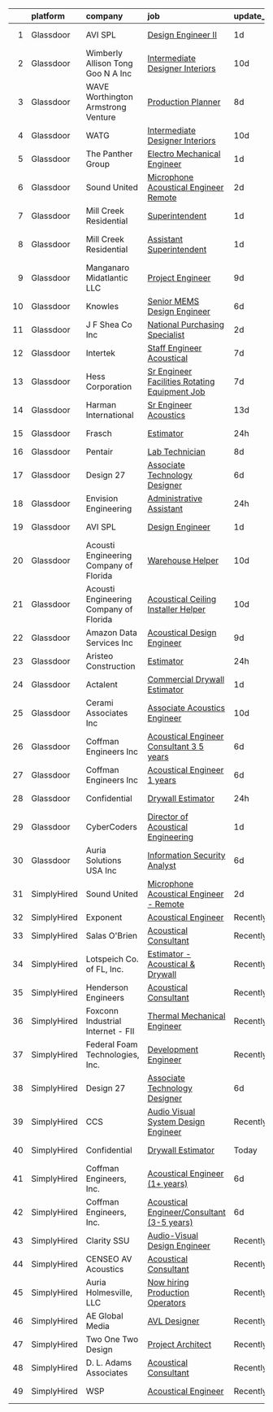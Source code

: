 

|    | platform    | company                                | job                                                                                                                                                                                                                                                                                                                                                                                                                                                                                                                                                                                                                                                                                                                                                                                                                                                                                                                                                                                                                                                                                                                                                                                                                                                                                                                                                                                                                       | update_time   | location                |
|---:|:------------|:---------------------------------------|:--------------------------------------------------------------------------------------------------------------------------------------------------------------------------------------------------------------------------------------------------------------------------------------------------------------------------------------------------------------------------------------------------------------------------------------------------------------------------------------------------------------------------------------------------------------------------------------------------------------------------------------------------------------------------------------------------------------------------------------------------------------------------------------------------------------------------------------------------------------------------------------------------------------------------------------------------------------------------------------------------------------------------------------------------------------------------------------------------------------------------------------------------------------------------------------------------------------------------------------------------------------------------------------------------------------------------------------------------------------------------------------------------------------------------|:--------------|:------------------------|
|  1 | Glassdoor   | AVI SPL                                | [Design Engineer II](https://www.glassdoor.com/partner/jobListing.htm?pos=123&ao=1136043&s=58&guid=000001826cce2f46b58d3d1618a88b78&src=GD_JOB_AD&t=SR&vt=w&cs=1_7b0c761e&cb=1659682828418&jobListingId=1008051315787&jrtk=3-0-1g9mcsbrgg2dq801-1g9mcsbs7ih6j800-3f5e5c99a76e990e-)                                                                                                                                                                                                                                                                                                                                                                                                                                                                                                                                                                                                                                                                                                                                                                                                                                                                                                                                                                                                                                                                                                                                       | 1d            | Shawnee, KS             |
|  2 | Glassdoor   | Wimberly Allison Tong   Goo N A   Inc  | [Intermediate Designer   Interiors](https://www.glassdoor.com/partner/jobListing.htm?pos=126&ao=1136043&s=58&guid=000001826cce2f46b58d3d1618a88b78&src=GD_JOB_AD&t=SR&vt=w&cs=1_8d88c8aa&cb=1659682828418&jobListingId=1008029035298&jrtk=3-0-1g9mcsbrgg2dq801-1g9mcsbs7ih6j800-62451e809ad1029f-)                                                                                                                                                                                                                                                                                                                                                                                                                                                                                                                                                                                                                                                                                                                                                                                                                                                                                                                                                                                                                                                                                                                        | 10d           | New York, NY            |
|  3 | Glassdoor   | WAVE   Worthington Armstrong Venture   | [Production Planner](https://www.glassdoor.com/partner/jobListing.htm?pos=106&ao=1110586&s=58&guid=000001826cce2f46b58d3d1618a88b78&src=GD_JOB_AD&t=SR&vt=w&ea=1&cs=1_abb04670&cb=1659682828416&jobListingId=1008033329938&cpc=0C139D4CAD5A6DB2&jrtk=3-0-1g9mcsbrgg2dq801-1g9mcsbs7ih6j800-c999e79d688c95d6--6NYlbfkN0BTulKQ62FfEOJT-xD4mupRMsoKNTN8aR1sqftDsJ-ZPg-SAU92t4fAAevrrRtJXFKJIYVnWSeVWf_REL2gftOtljyihgygqbsTDjreu_XwtAGoxz5zLgbkqOR6_3RQwv-hh33dHxqxwZpGo29tOGzKMn2nfySPLOBHWVADz5K4mDHSCILHP9KJfSHKZvZb3YrR6xa-zqosCATlqWHBP8KAxHu42y5TUdOLCpGtyR2IACJdbsN0jNPJ4LjrQGkGfsgjqp0pj5enTuprJaoQCL3MFKUfiuKWPzUcKhfsaT0IbAy4EogzyU6oHPXZq5tanEr1fQgImZxTLMHX4fcQPs_oCHicTLn20w447-lvoLVqOeXBD7tnNnE5VA5whbgeDCe4iyAJ3i8nvK38KiVdLEgjFRzudWI6f0SroetVyRK8OZo-idqAaV3ljlIlKw7hVwBe1k7cJfLYnzuJqFesxE-mK8ZkV5f_mrM66Xv9ZUlMQKnK_FwzZwPm46DfK9bDB_s%3D)                                                                                                                                                                                                                                                                                                                                                                                                                                                                                                                                                               | 8d            | Alpharetta, GA          |
|  4 | Glassdoor   | WATG                                   | [Intermediate Designer   Interiors](https://www.glassdoor.com/partner/jobListing.htm?pos=127&ao=1136043&s=58&guid=000001826cce2f46b58d3d1618a88b78&src=GD_JOB_AD&t=SR&vt=w&cs=1_7d39ed74&cb=1659682828418&jobListingId=1008028826848&jrtk=3-0-1g9mcsbrgg2dq801-1g9mcsbs7ih6j800-6887313714d9a32e-)                                                                                                                                                                                                                                                                                                                                                                                                                                                                                                                                                                                                                                                                                                                                                                                                                                                                                                                                                                                                                                                                                                                        | 10d           | New York, NY            |
|  5 | Glassdoor   | The Panther Group                      | [Electro Mechanical Engineer](https://www.glassdoor.com/partner/jobListing.htm?pos=107&ao=1110586&s=58&guid=000001826cce2f46b58d3d1618a88b78&src=GD_JOB_AD&t=SR&vt=w&ea=1&cs=1_37c23aa8&cb=1659682828416&jobListingId=1008050059048&cpc=3DB599BF2F4828F0&jrtk=3-0-1g9mcsbrgg2dq801-1g9mcsbs7ih6j800-9bce4c443ee2930e--6NYlbfkN0CNPMheye81CzYnvunZY7yovNfSZKsgaMjzK-BTgXufI2fDZqb14OtID8EITmQy8dP78hRLJsh6iTajQqbvgwvBxltJ_9vqBoxt12fV9NNkJJ5TTAZhNVf6N1ZjLvXmUm0ZpLI7GSPFe2upSBoDuOcAykBCwlsAOt8C4PLhmJCcx70hWAcwIc5Ouq7mk0X4SUWP5ZKvOSzUY_PFWtOCEelOGKw0utpEVCiM4qi1XDW4mN0x-8atwe_SFooykg0ksyILk4_aVO-Z5jyOAO0TBC668ZmAAYVMDzCmGtnEreFFZ3oDrcw2ow6gsYbc5fPQlwUl9qRBorsC2T8nD1R0JphDHggM6P91uW9rU5Dgr9I-bbUfiBOi_Z1t8B459Rq9wbDBppsP35M_mm-VD7Z1rHCPoavQnfCYlCjCzLRv7d5xEITtF0GEWi0Nc1hjFE85-Iljdp_EAsDBTbVFNTIdJEnU0KNiqpFL4Y0QEvShPST3m708xevfa2nueaCRyqjIcTahQ8bwRDCfmsOjJTMYmS0A)                                                                                                                                                                                                                                                                                                                                                                                                                                                                                                                                    | 1d            | Westford, MA            |
|  6 | Glassdoor   | Sound United                           | [Microphone Acoustical Engineer   Remote](https://www.glassdoor.com/partner/jobListing.htm?pos=116&ao=1136043&s=58&guid=000001826cce2f46b58d3d1618a88b78&src=GD_JOB_AD&t=SR&vt=w&ea=1&cs=1_35d35311&cb=1659682828418&jobListingId=1008047760769&jrtk=3-0-1g9mcsbrgg2dq801-1g9mcsbs7ih6j800-eedfae7f422cd786-)                                                                                                                                                                                                                                                                                                                                                                                                                                                                                                                                                                                                                                                                                                                                                                                                                                                                                                                                                                                                                                                                                                             | 2d            | Carlsbad, CA            |
|  7 | Glassdoor   | Mill Creek Residential                 | [Superintendent](https://www.glassdoor.com/partner/jobListing.htm?pos=124&ao=1136043&s=58&guid=000001826cce2f46b58d3d1618a88b78&src=GD_JOB_AD&t=SR&vt=w&cs=1_93f98571&cb=1659682828418&jobListingId=1008050399918&jrtk=3-0-1g9mcsbrgg2dq801-1g9mcsbs7ih6j800-48f4c794efb083dc-)                                                                                                                                                                                                                                                                                                                                                                                                                                                                                                                                                                                                                                                                                                                                                                                                                                                                                                                                                                                                                                                                                                                                           | 1d            | Tampa, FL               |
|  8 | Glassdoor   | Mill Creek Residential                 | [Assistant Superintendent](https://www.glassdoor.com/partner/jobListing.htm?pos=129&ao=1136043&s=58&guid=000001826cce2f46b58d3d1618a88b78&src=GD_JOB_AD&t=SR&vt=w&cs=1_2f675ab0&cb=1659682828419&jobListingId=1008050400046&jrtk=3-0-1g9mcsbrgg2dq801-1g9mcsbs7ih6j800-c3db194cd1720982-)                                                                                                                                                                                                                                                                                                                                                                                                                                                                                                                                                                                                                                                                                                                                                                                                                                                                                                                                                                                                                                                                                                                                 | 1d            | Saint Petersburg, FL    |
|  9 | Glassdoor   | Manganaro Midatlantic  LLC             | [Project Engineer](https://www.glassdoor.com/partner/jobListing.htm?pos=102&ao=1110586&s=58&guid=000001826cce2f46b58d3d1618a88b78&src=GD_JOB_AD&t=SR&vt=w&ea=1&cs=1_1887a49b&cb=1659682828415&jobListingId=1008030418645&cpc=9BE7264F9E667C9B&jrtk=3-0-1g9mcsbrgg2dq801-1g9mcsbs7ih6j800-500d17dba1d2b815--6NYlbfkN0CSBNOnuxzeKKpLLk6KnyES8NvdEH3lV6drVITrW4BR0tkduY4ry7gXWYSV_NtLeQ6fnjefROLSIJK3K7xizUFdG5FwaBRhgSgEMIqAQRM8tr2TVHEjtTzJzL55KcObj9IlcqoZf8g6KhJDKsl9C_qM2DGn8LRDu6s22hmGJ00M2DfCZhFA8O8ine_TKD3R4iTxVd86x-W-uDjoqcPCSv-a-H_YOF7a6iypk-5x27sms8HeVSOSGqhcvZvUDXm_r1o2inp6jOVYBYXOb7-BvPQbTpVjg2fk8uT55iTH6GVs7dMlJ8h97-4SgydlAZCNNixdT6mY5inYOnlL4dJfdvxMzkDkh9W_Rf05ib9V-3HqslVMyp-sd8SC_0Vdk9yTXgtBpvqb4TRmhyU8AkSz2wDVyiXGlT1IcO_ZbgpPlXxjmReRUvMIRZx6sm5fTLxNkCNfTNx6KV932t21t9w7KfX0D6d6bKs_GQlfIcqqkKjbkcoIxw_AhK0KZC-wFTjLEw0%3D)                                                                                                                                                                                                                                                                                                                                                                                                                                                                                                                                                                 | 9d            | Nashville, TN           |
| 10 | Glassdoor   | Knowles                                | [Senior MEMS Design Engineer](https://www.glassdoor.com/partner/jobListing.htm?pos=128&ao=1136043&s=58&guid=000001826cce2f46b58d3d1618a88b78&src=GD_JOB_AD&t=SR&vt=w&ea=1&cs=1_d87086fd&cb=1659682828418&jobListingId=1008038196462&jrtk=3-0-1g9mcsbrgg2dq801-1g9mcsbs7ih6j800-f13c29056be612c2-)                                                                                                                                                                                                                                                                                                                                                                                                                                                                                                                                                                                                                                                                                                                                                                                                                                                                                                                                                                                                                                                                                                                         | 6d            | Itasca, IL              |
| 11 | Glassdoor   | J F Shea Co   Inc                      | [National Purchasing Specialist](https://www.glassdoor.com/partner/jobListing.htm?pos=130&ao=1136043&s=58&guid=000001826cce2f46b58d3d1618a88b78&src=GD_JOB_AD&t=SR&vt=w&cs=1_408ea843&cb=1659682828419&jobListingId=1008048875233&jrtk=3-0-1g9mcsbrgg2dq801-1g9mcsbs7ih6j800-6fa5de9904be82ab-)                                                                                                                                                                                                                                                                                                                                                                                                                                                                                                                                                                                                                                                                                                                                                                                                                                                                                                                                                                                                                                                                                                                           | 2d            | Houston, TX             |
| 12 | Glassdoor   | Intertek                               | [Staff Engineer   Acoustical](https://www.glassdoor.com/partner/jobListing.htm?pos=113&ao=1136043&s=58&guid=000001826cce2f46b58d3d1618a88b78&src=GD_JOB_AD&t=SR&vt=w&cs=1_08f12a12&cb=1659682828417&jobListingId=1008035773253&jrtk=3-0-1g9mcsbrgg2dq801-1g9mcsbs7ih6j800-f7e00582da3f092d-)                                                                                                                                                                                                                                                                                                                                                                                                                                                                                                                                                                                                                                                                                                                                                                                                                                                                                                                                                                                                                                                                                                                              | 7d            | Cortland, NY            |
| 13 | Glassdoor   | Hess Corporation                       | [Sr Engineer Facilities   Rotating Equipment Job](https://www.glassdoor.com/partner/jobListing.htm?pos=122&ao=1136043&s=58&guid=000001826cce2f46b58d3d1618a88b78&src=GD_JOB_AD&t=SR&vt=w&cs=1_1e399c96&cb=1659682828418&jobListingId=1008036317859&jrtk=3-0-1g9mcsbrgg2dq801-1g9mcsbs7ih6j800-765441f182e499fb-)                                                                                                                                                                                                                                                                                                                                                                                                                                                                                                                                                                                                                                                                                                                                                                                                                                                                                                                                                                                                                                                                                                          | 7d            | Minot, ND               |
| 14 | Glassdoor   | Harman International                   | [Sr  Engineer  Acoustics](https://www.glassdoor.com/partner/jobListing.htm?pos=118&ao=1136043&s=58&guid=000001826cce2f46b58d3d1618a88b78&src=GD_JOB_AD&t=SR&vt=w&cs=1_aab9b54a&cb=1659682828418&jobListingId=1008023517540&jrtk=3-0-1g9mcsbrgg2dq801-1g9mcsbs7ih6j800-8b2ea931e0165b62-)                                                                                                                                                                                                                                                                                                                                                                                                                                                                                                                                                                                                                                                                                                                                                                                                                                                                                                                                                                                                                                                                                                                                  | 13d           | Novi, MI                |
| 15 | Glassdoor   | Frasch                                 | [Estimator](https://www.glassdoor.com/partner/jobListing.htm?pos=120&ao=1136043&s=58&guid=000001826cce2f46b58d3d1618a88b78&src=GD_JOB_AD&t=SR&vt=w&ea=1&cs=1_9e0f72aa&cb=1659682828418&jobListingId=1008054092587&jrtk=3-0-1g9mcsbrgg2dq801-1g9mcsbs7ih6j800-a970ec22b96b6b36-)                                                                                                                                                                                                                                                                                                                                                                                                                                                                                                                                                                                                                                                                                                                                                                                                                                                                                                                                                                                                                                                                                                                                           | 24h           | Arlington, TX           |
| 16 | Glassdoor   | Pentair                                | [Lab Technician](https://www.glassdoor.com/partner/jobListing.htm?pos=103&ao=1110586&s=58&guid=000001826cce2f46b58d3d1618a88b78&src=GD_JOB_AD&t=SR&vt=w&ea=1&cs=1_a7cc6bfe&cb=1659682828416&jobListingId=1008033061600&cpc=25F7D4ABB6558D0F&jrtk=3-0-1g9mcsbrgg2dq801-1g9mcsbs7ih6j800-d847532aa3814301--6NYlbfkN0ArCD_RdrKpwdIL6cUcEsoiLNKhbTi0V3G9FrUpA1yUqRVbaITwEMEOPdXrJSDk3lQyKLLrCIQqVwDu0ake6JCZpfokyusxSLuS7D9rryeol33tBpumF6UBqLqqS-tU1tQxAVkdMD2tNC1kwhs04S_CLxdi0GmEWd7bJ_YBnPAmXuPmVcTtE88-y7p0LtpNAcBaon5PsjNxi4hZWZJVC1yIUAjLV2mn7IlBEFLCm0uzpTzL1zlMMihA2bgFaqQEnLTNRZI5m3QAhkFirlq8MvmcHVtWUbzFJvLQOd_RLqxTiDbMNcYeTJqQgjEF8G10jeeBw5JhpfyS9Uu8WVAKfTaQELXMSSwRaYJq65aG0DJKUcxdGoFUCzxFs7YvGjYLFgM2xLQHby0YT7pmEoIa_hz78ANKIfWof3p1FNNv8JIPk9XoZRnDWAQSiIscc-2BCeqUcYHYzdrTujQzVX3YcHp0HIOTbclXrbFqOm4zLOYGVG9YNiNnxxnLcSHqvT_wlyjXXuJFurAXpg%3D%3D)                                                                                                                                                                                                                                                                                                                                                                                                                                                                                                                                                     | 8d            | Delavan, WI             |
| 17 | Glassdoor   | Design 27                              | [Associate Technology Designer](https://www.glassdoor.com/partner/jobListing.htm?pos=101&ao=1110586&s=58&guid=000001826cce2f46b58d3d1618a88b78&src=GD_JOB_AD&t=SR&vt=w&ea=1&cs=1_35e144e2&cb=1659682828415&jobListingId=1008038352497&cpc=23F784D2830B726F&jrtk=3-0-1g9mcsbrgg2dq801-1g9mcsbs7ih6j800-73294a78ebfdd63b--6NYlbfkN0AZdIuP4NPWig_aPKyAkjMTZqaOmelRvYdJiZXCUPZp4xYVVxxVVKO9OsnmzKXZkXty8jQnqItF-2w7S3agRcuQwTz3jAawJm3KJAwXR9Sfo7t7bPVfi154e4hByh0L9ThSAIpPHvyjbBuf02Fd78aZwpWsb4FaZqppnsDMEK15BY9AvkLtiU3YRuCfVM-ss6WJqTSqD2A-9qc_F6EfPB2H5XpQiGHMo8g715NMr0Yhl_jlu4kCYRU7x1nFuYbAX3mP2tknBZK7-kbnJjjWy7_PRnfmB8WHG41OJ56AmHf2ucvgXwVUMrVwDeS-mAuEizfn7Z4RrZLkjJdNw8iP6j--6okTKYUXzc0zFEC_Z6gwPd_HuGq8V5eQA1fSA0v_KLdLMgH6dCesoloO5Z4rO3UNUjMhYcm6Upz-8Cxh7p6JIaIquVaytph8afHZyILk1PONzJHingACnmje1BzMqzaNzvA9KMZhRHqqvbe2mKvFTLx06hLR0d6T3UnX6qVSmxUvixIrOmgP5ZAqxW53hDKt)                                                                                                                                                                                                                                                                                                                                                                                                                                                                                                                                  | 6d            | Indianapolis, IN        |
| 18 | Glassdoor   | Envision Engineering                   | [Administrative Assistant](https://www.glassdoor.com/partner/jobListing.htm?pos=104&ao=1110586&s=58&guid=000001826cce2f46b58d3d1618a88b78&src=GD_JOB_AD&t=SR&vt=w&ea=1&cs=1_00eac570&cb=1659682828416&jobListingId=1008053780346&cpc=56C4EA4A1A191A49&jrtk=3-0-1g9mcsbrgg2dq801-1g9mcsbs7ih6j800-ae28897ee1f6a97d--6NYlbfkN0CdcVd3SDA1nO7RkKTAACmPV4xEt72Vls8LI2dqcgyOeJypdWoMdaFfBIkIJc9G-IC1QkWd1TMkeuMoWQ6MmGRWM2miKDWmOy705L2fRJHh3oUPq3YrEZ7RU9LbWOpPsdffa23PPw92ETuR4-VJRHNdsI46z98mYRaw-egAJJgukFPFaRO9D51IKrdY2hrhrWSmogXpwU9qCEElmFEbsB3ZiBqv5EpLbYdXHkhM3Qdv-RMamQ7n9PLDfj1hX-uVQLAiJdAuLRZ8xeoaRXZuRAR75ncbIi4aaLZLQLkWYz6FbfKDVM4n27Okft3spbtyF8ksOvzGzOJfIDQrlA6LGbUwWqsfntqvJVsw0iKPeF4whqMKseH6t4pPNd92hBr4zBZnsDa0afmpwdfh3aUT66Yt_NXVxYW7qTIu0ZNHDWAUnUsZlIt9BaenHeHKnoT7FXvk11qrNZzO4XPz6DL-K0jCZy2L7UBkBI_QR0aRzEZuQJV01dbEo0dD4PQl8ON-Mzg%3D)                                                                                                                                                                                                                                                                                                                                                                                                                                                                                                                                                         | 24h           | Salt Lake City, UT      |
| 19 | Glassdoor   | AVI SPL                                | [Design Engineer](https://www.glassdoor.com/partner/jobListing.htm?pos=112&ao=1136043&s=58&guid=000001826cce2f46b58d3d1618a88b78&src=GD_JOB_AD&t=SR&vt=w&cs=1_12626153&cb=1659682828417&jobListingId=1008051315791&jrtk=3-0-1g9mcsbrgg2dq801-1g9mcsbs7ih6j800-877ef05bb01c829a-)                                                                                                                                                                                                                                                                                                                                                                                                                                                                                                                                                                                                                                                                                                                                                                                                                                                                                                                                                                                                                                                                                                                                          | 1d            | Saint Paul, MN          |
| 20 | Glassdoor   | Acousti Engineering Company of Florida | [Warehouse Helper](https://www.glassdoor.com/partner/jobListing.htm?pos=111&ao=1136043&s=58&guid=000001826cce2f46b58d3d1618a88b78&src=GD_JOB_AD&t=SR&vt=w&ea=1&cs=1_aa34d6aa&cb=1659682828417&jobListingId=1008028539574&jrtk=3-0-1g9mcsbrgg2dq801-1g9mcsbs7ih6j800-3f5c535f4aa1c78d-)                                                                                                                                                                                                                                                                                                                                                                                                                                                                                                                                                                                                                                                                                                                                                                                                                                                                                                                                                                                                                                                                                                                                    | 10d           | Tallahassee, FL         |
| 21 | Glassdoor   | Acousti Engineering Company of Florida | [Acoustical Ceiling Installer Helper](https://www.glassdoor.com/partner/jobListing.htm?pos=114&ao=1136043&s=58&guid=000001826cce2f46b58d3d1618a88b78&src=GD_JOB_AD&t=SR&vt=w&ea=1&cs=1_1a174b4f&cb=1659682828418&jobListingId=1008028539575&jrtk=3-0-1g9mcsbrgg2dq801-1g9mcsbs7ih6j800-76f073ef742d5a2c-)                                                                                                                                                                                                                                                                                                                                                                                                                                                                                                                                                                                                                                                                                                                                                                                                                                                                                                                                                                                                                                                                                                                 | 10d           | Tallahassee, FL         |
| 22 | Glassdoor   | Amazon Data Services  Inc              | [Acoustical Design Engineer](https://www.glassdoor.com/partner/jobListing.htm?pos=119&ao=1136043&s=58&guid=000001826cce2f46b58d3d1618a88b78&src=GD_JOB_AD&t=SR&vt=w&cs=1_ee525c34&cb=1659682828418&jobListingId=1008031246602&jrtk=3-0-1g9mcsbrgg2dq801-1g9mcsbs7ih6j800-bfcba6d97c845406-)                                                                                                                                                                                                                                                                                                                                                                                                                                                                                                                                                                                                                                                                                                                                                                                                                                                                                                                                                                                                                                                                                                                               | 9d            | Herndon, VA             |
| 23 | Glassdoor   | Aristeo Construction                   | [Estimator](https://www.glassdoor.com/partner/jobListing.htm?pos=115&ao=1136043&s=58&guid=000001826cce2f46b58d3d1618a88b78&src=GD_JOB_AD&t=SR&vt=w&ea=1&cs=1_8d601d75&cb=1659682828418&jobListingId=1008054576878&jrtk=3-0-1g9mcsbrgg2dq801-1g9mcsbs7ih6j800-cbe8309170623650-)                                                                                                                                                                                                                                                                                                                                                                                                                                                                                                                                                                                                                                                                                                                                                                                                                                                                                                                                                                                                                                                                                                                                           | 24h           | Livonia, MI             |
| 24 | Glassdoor   | Actalent                               | [Commercial Drywall Estimator](https://www.glassdoor.com/partner/jobListing.htm?pos=109&ao=1110586&s=58&guid=000001826cce2f46b58d3d1618a88b78&src=GD_JOB_AD&t=SR&vt=w&ea=1&cs=1_75ba6aa9&cb=1659682828417&jobListingId=1008051424035&cpc=654405A9B1E0A9F5&jrtk=3-0-1g9mcsbrgg2dq801-1g9mcsbs7ih6j800-c8f4554132cb81d0--6NYlbfkN0ChYVx_I3yfZ_JDY3EFoivtqvi_stwnZ_kRt8Dowt_l_d1ydueao4NE-oUleRJ4yhgr53SPnLiGEK8f8OLMlO7dS9jUQqunhAh_V4a9O9BHe7nduiz60nr_KloVrdt8sc1ftLUG0LucSwysCiq5vutQwSjqHFNFNFSmpgBwl1v-DbnUYQ0W975Mc_wN7Of8pAMfwww7cBLfObzTPJUbOsqSWYOsyNw4z8lzQPey3ThSKwh6E-6r4Z83vaNewxBv8dhvmaS5KNPJwwET9xu9yZnqL4FT-tsJWwL5MpECjSvEYyCfU8FIPlj4RGBvkGuACf1tM-okcS2zoiTMvvJwXNbeNe8pLo1ENJW7w2ceSAESLCWViKPQ4Xk1IgVxKcq2BjvKH8sCjNO3fGcupwek9kO1asPzD833hMPbLztcIzs1jiay_lUJZdbc8Pm1xVDyEbQDrAYLMuto1vVtDPS_VsCy7ouSL2mWCz4eR013IthmZhhCqre2gv0DWnC1oKvYXFwts09A8wZiREI7ARUys0B8zS7ATNBbDAXdCKt90lGTgaU4Ahk-MZMjpwPa9SVhPTuDXsBLzCW53JMDhvypk_JpKHca3yLfbHQ6Jbnv0PDVCOWp6Wv0OyWiU_MWpy9Rv2y4ySlGsT-DmVKEZwVTr7MwoBO5Zk4BX5x9CBSctIzDfE-xaZsMur0mHzkC8t7TH8q0FG9jBxfpVYjQMD4AnGYiy8mOfi4F1htBGMhh3ZTFKURSUZufFjKJ9IFXTsqyIT7rFX8khctk-gVln1RSz8IV_hyfz1ySAzEVqWsdB6CmhLPOoHql8ljD2R3wR-KYj79CoDweRzcZEpqUjNNCcdG7sF91obhhtn1shoRjVkAd1jaw-zsyt2TwO5ZzUvJw2ylM-LjvxkNxZRk3feKboPMy5QS5e2NVJP5BC4MPVcBWRoXDUyUTQ-h_mPoybxnlWBih5YqSB6TIZOLK-HgSNGWr5--K1id2ytE%3D)                                                     | 1d            | Colorado Springs, CO    |
| 25 | Glassdoor   | Cerami   Associates Inc                | [Associate  Acoustics Engineer](https://www.glassdoor.com/partner/jobListing.htm?pos=117&ao=1136043&s=58&guid=000001826cce2f46b58d3d1618a88b78&src=GD_JOB_AD&t=SR&vt=w&ea=1&cs=1_f3967a8c&cb=1659682828418&jobListingId=1008028975106&jrtk=3-0-1g9mcsbrgg2dq801-1g9mcsbs7ih6j800-e4f4b677e7dd5780-)                                                                                                                                                                                                                                                                                                                                                                                                                                                                                                                                                                                                                                                                                                                                                                                                                                                                                                                                                                                                                                                                                                                       | 10d           | New York, NY            |
| 26 | Glassdoor   | Coffman Engineers  Inc                 | [Acoustical Engineer Consultant  3 5 years ](https://www.glassdoor.com/partner/jobListing.htm?pos=121&ao=1136043&s=58&guid=000001826cce2f46b58d3d1618a88b78&src=GD_JOB_AD&t=SR&vt=w&ea=1&cs=1_36807e44&cb=1659682828418&jobListingId=1008039070613&jrtk=3-0-1g9mcsbrgg2dq801-1g9mcsbs7ih6j800-5edd9577f27ed1d7-)                                                                                                                                                                                                                                                                                                                                                                                                                                                                                                                                                                                                                                                                                                                                                                                                                                                                                                                                                                                                                                                                                                          | 6d            | The Woodlands, TX       |
| 27 | Glassdoor   | Coffman Engineers  Inc                 | [Acoustical Engineer  1  years ](https://www.glassdoor.com/partner/jobListing.htm?pos=110&ao=1136043&s=58&guid=000001826cce2f46b58d3d1618a88b78&src=GD_JOB_AD&t=SR&vt=w&ea=1&cs=1_7f40ab89&cb=1659682828417&jobListingId=1008039070827&jrtk=3-0-1g9mcsbrgg2dq801-1g9mcsbs7ih6j800-c1e1be890a04a532-)                                                                                                                                                                                                                                                                                                                                                                                                                                                                                                                                                                                                                                                                                                                                                                                                                                                                                                                                                                                                                                                                                                                      | 6d            | San Diego, CA           |
| 28 | Glassdoor   | Confidential                           | [Drywall Estimator](https://www.glassdoor.com/partner/jobListing.htm?pos=105&ao=1110586&s=58&guid=000001826cce2f46b58d3d1618a88b78&src=GD_JOB_AD&t=SR&vt=w&ea=1&cs=1_766fcd44&cb=1659682828416&jobListingId=1008053799851&cpc=56632219D727AB75&jrtk=3-0-1g9mcsbrgg2dq801-1g9mcsbs7ih6j800-36661f6620554e25--6NYlbfkN0BBGG9LMNqL16EzDx9S3nKk4b6IwprgSJginr0DZD_oW-FI5qtWA8j26jMX6BC3EPepXpKcnEsRWTG6Wm_IghE1Z_PyAAt3vWIELJ3j2b5wjKdtWVZWGmRaZV9TfDae1OR50LfijcDZAuMsVJxO-XHtEUHmzfSCRHJiTiGAxqYKBMexc7y-nM13q8V-5fOdWR_ZUIURz1k1YwYilEn52pVB4DeCwFaWid395xoj0pEXAldkKXFydkdT5wdCmB9GTvk3ZYZlD6khDOip1L8YTm3vpwDE9KYUvfnVavZFIRUS7K2q7qTrN7U-w79f7mMgB73u2BOKy5y_snh9YO4-0eofD2qgQkCro9TZW74oBxW7fGZvUkIJq8RzTHNN-spPlzGDh4au4Di5Aj-My4S53nOk4OjU8J3XBRl-S5Z9ydr6fPsxRxahPu2CJyn0ot_df4ysKZZU0FjIsUCTGorsGpcQKJxFFpY5DT7lEIkrFyig2ieIFeUsZBgrtHPalfciibFa6ucpIz0Kkg%3D%3D)                                                                                                                                                                                                                                                                                                                                                                                                                                                                                                                                                  | 24h           | United States           |
| 29 | Glassdoor   | CyberCoders                            | [Director of Acoustical Engineering](https://www.glassdoor.com/partner/jobListing.htm?pos=108&ao=1110586&s=58&guid=000001826cce2f46b58d3d1618a88b78&src=GD_JOB_AD&t=SR&vt=w&ea=1&cs=1_e6a3b08d&cb=1659682828417&jobListingId=1008050648902&cpc=334ABAF5D42DC775&jrtk=3-0-1g9mcsbrgg2dq801-1g9mcsbs7ih6j800-c14764309016c6a2--6NYlbfkN0CpFJQzrgRR8WqXWK1qKKEqALWJw739KlKqr2H-MSI4eoBlI4EFrmor2FYZMP3muM0Ai8CXh9BA6J3CBMA4R8qdmWIsSKecL5ca1lD8CI_tz0VvCncZ2iHFPEVjNe_e5eAlHx8DkSrDVqRR5ASczRNgV2CNEF7uVRJGi8Vg3FUdJdDUOkcXNMVtXm8pWxNuRK3WPog0CjjcPwXU_0a9zYIUgVHLvBkSbq4vfg7_tEEjYn63PhZF4k4aio4E9R6wYn3ebOJFetpLGi-BTFC9AmSA-JjCmrP8PwQz-0OvuFjUjzPe731OZhgJ06z9Ibzeo_Zw-PQVI8R9zYyECrtQjbDvvFaL7npKLQ6abEw_1jrUAYHHaEhwo8ozNufDCRA-sBLF_vY7HwQj6rWiOW4wPez6RLTCRaNh8W3kcqIqWF3pxqLegvubFHgG9toaZJ-IpedencevCIFb0CzeNrWA7ApTEvnlPtx688eS9IIJfUDPCkqQ7Mij4WGsf6VhUrX4I3YWvlyPivgJjdDZvyabgAms46KuV52kZlEQ2fGZAcpAIWrkj0omLx_bbupXneC1Wy_xlXUzPdGzl9qGa-5uZZhkiTLwSsRwo3KHjrXXJvEYM3KkouZ7a-GMNHmX1yTaje_9C_b5Imn4yFKSKC3QRf1K15od34q9FNbvSoPOQdvjhxoaUHmJ-dTnpXRHU0jrmRmdIlB7zBGj7DsyfU5BBpTTchlgE76tJLmqOijKaAloGNVVwnO51oQngsdwtM2YiQ5FZOOvrlLtRJb-D1GrmbM1_9ioIjw5OVt4_xDEiPKxbP4Jb7XSJ9mt1v1caJ3MSVLPRIYCw8ndcLo2N2ysTK181qBjed-hpxzGBQMKMvFDwqO51snfaInmR_yJa-C5fsrFNV9yyyghb07UCqR9NGoIh_eYXSvqAesFVJnsxczQAIe_orFEfinXgei7M1QrcXBhc4JXIREJWQ6_wRxoI6wACFy3T8ti1u-s0QNNzF7ACSqbLupzcz1w6XV-JrGd7yegZ5GnqTYwnQ%3D%3D) | 1d            | Detroit, MI             |
| 30 | Glassdoor   | Auria Solutions USA  Inc               | [Information Security Analyst](https://www.glassdoor.com/partner/jobListing.htm?pos=125&ao=1136043&s=58&guid=000001826cce2f46b58d3d1618a88b78&src=GD_JOB_AD&t=SR&vt=w&ea=1&cs=1_07fa6b01&cb=1659682828418&jobListingId=1008038353277&jrtk=3-0-1g9mcsbrgg2dq801-1g9mcsbs7ih6j800-130add17ac7ba850-)                                                                                                                                                                                                                                                                                                                                                                                                                                                                                                                                                                                                                                                                                                                                                                                                                                                                                                                                                                                                                                                                                                                        | 6d            | Southfield, MI          |
| 31 | SimplyHired | Sound United                           | [Microphone Acoustical Engineer - Remote](https://www.simplyhired.com/job/2ItWAY_VdLg5ei3DaV9vWWAO0PfkRsT_fNL4AxAa2WOQl_XkW2Hw_w?q=acoustical+engineering)                                                                                                                                                                                                                                                                                                                                                                                                                                                                                                                                                                                                                                                                                                                                                                                                                                                                                                                                                                                                                                                                                                                                                                                                                                                                | 2d            | Carlsbad, CA            |
| 32 | SimplyHired | Exponent                               | [Acoustical Engineer](https://www.simplyhired.com/job/nMy82zE1F-azJoMBlwlsWpvjOaLhPcZvJxPU7KQIycRYMIdhZk4m3w?q=acoustical+engineering)                                                                                                                                                                                                                                                                                                                                                                                                                                                                                                                                                                                                                                                                                                                                                                                                                                                                                                                                                                                                                                                                                                                                                                                                                                                                                    | Recently      | Denver, CO              |
| 33 | SimplyHired | Salas O'Brien                          | [Acoustical Consultant](https://www.simplyhired.com/job/eSu5HuVjm_ZoEj7VJuMeHSXYwe7JCeGTPlvePNCrgmyeI5-Naaa6MQ?q=acoustical+engineering)                                                                                                                                                                                                                                                                                                                                                                                                                                                                                                                                                                                                                                                                                                                                                                                                                                                                                                                                                                                                                                                                                                                                                                                                                                                                                  | Recently      | United States           |
| 34 | SimplyHired | Lotspeich Co. of FL, Inc.              | [Estimator - Acoustical & Drywall](https://www.simplyhired.com/job/xGGVaTTelByRUZNDcdARG-Wf0QgBsWV6Gf74SlmZx1odPHILFMUk6A?q=acoustical+engineering)                                                                                                                                                                                                                                                                                                                                                                                                                                                                                                                                                                                                                                                                                                                                                                                                                                                                                                                                                                                                                                                                                                                                                                                                                                                                       | Recently      | West Palm Beach, FL     |
| 35 | SimplyHired | Henderson Engineers                    | [Acoustical Consultant](https://www.simplyhired.com/job/eUozg0COUTagAe9IZamS1zUaMXCsMz97T7hC9QAJ6Yf6SNVhzyiIkg?q=acoustical+engineering)                                                                                                                                                                                                                                                                                                                                                                                                                                                                                                                                                                                                                                                                                                                                                                                                                                                                                                                                                                                                                                                                                                                                                                                                                                                                                  | Recently      | United States           |
| 36 | SimplyHired | Foxconn Industrial Internet - FII      | [Thermal Mechanical Engineer](https://www.simplyhired.com/job/MYiXV5pAVaQAyV_hm09vDrSd90XMcCsrobZB0cPIQEn_gkUWtrOSVQ?q=acoustical+engineering)                                                                                                                                                                                                                                                                                                                                                                                                                                                                                                                                                                                                                                                                                                                                                                                                                                                                                                                                                                                                                                                                                                                                                                                                                                                                            | Recently      | Houston, TX             |
| 37 | SimplyHired | Federal Foam Technologies, Inc.        | [Development Engineer](https://www.simplyhired.com/job/OZRL5QxFyiVH1G9AWySM02YHcEKgtv3NlEZpMASq0VP6DsB2Xse8nA?q=acoustical+engineering)                                                                                                                                                                                                                                                                                                                                                                                                                                                                                                                                                                                                                                                                                                                                                                                                                                                                                                                                                                                                                                                                                                                                                                                                                                                                                   | Recently      | New Richmond, WI        |
| 38 | SimplyHired | Design 27                              | [Associate Technology Designer](https://www.simplyhired.com/job/qx-CmmKw5OfP8WIlAFyNGtKTZJDpnZnMFWTssT8u8n0tV84GHJWE0w?q=acoustical+engineering)                                                                                                                                                                                                                                                                                                                                                                                                                                                                                                                                                                                                                                                                                                                                                                                                                                                                                                                                                                                                                                                                                                                                                                                                                                                                          | 6d            | Indianapolis, IN        |
| 39 | SimplyHired | CCS                                    | [Audio Visual System Design Engineer](https://www.simplyhired.com/job/ary5z9j2es4oPMAOjusLJHyf7K-36e4_CuOld61njGzpItTv9_0cKA?q=acoustical+engineering)                                                                                                                                                                                                                                                                                                                                                                                                                                                                                                                                                                                                                                                                                                                                                                                                                                                                                                                                                                                                                                                                                                                                                                                                                                                                    | Recently      | Denver, CO              |
| 40 | SimplyHired | Confidential                           | [Drywall Estimator](https://www.simplyhired.com/job/ungHWHg92FmpfftGFrSgGsfQLeo05QdFTf6DeOJM7r5BBW7nh3BWEA?q=acoustical+engineering)                                                                                                                                                                                                                                                                                                                                                                                                                                                                                                                                                                                                                                                                                                                                                                                                                                                                                                                                                                                                                                                                                                                                                                                                                                                                                      | Today         | Dallas-Fort Worth, TX   |
| 41 | SimplyHired | Coffman Engineers, Inc.                | [Acoustical Engineer (1+ years)](https://www.simplyhired.com/job/L9RZPXqkSN6FuPvfeDBD-zYpTiSfJX9B-T-LQchFhjbZOlgPnzRpZw?q=acoustical+engineering)                                                                                                                                                                                                                                                                                                                                                                                                                                                                                                                                                                                                                                                                                                                                                                                                                                                                                                                                                                                                                                                                                                                                                                                                                                                                         | 6d            | San Diego, CA           |
| 42 | SimplyHired | Coffman Engineers, Inc.                | [Acoustical Engineer/Consultant (3-5 years)](https://www.simplyhired.com/job/tWylChx6-Kkkx-pcoZXHTrg410Cuqq1AXpmnjmIdpJCYt7E55_oHZw?q=acoustical+engineering)                                                                                                                                                                                                                                                                                                                                                                                                                                                                                                                                                                                                                                                                                                                                                                                                                                                                                                                                                                                                                                                                                                                                                                                                                                                             | 6d            | Duluth, GA +2 locations |
| 43 | SimplyHired | Clarity SSU                            | [Audio-Visual Design Engineer](https://www.simplyhired.com/job/Vej4o5faIMrjJyFQe_hCPNjGlABIzzvmtL_ISXQw9ZCwE-0B3NgJ9Q?q=acoustical+engineering)                                                                                                                                                                                                                                                                                                                                                                                                                                                                                                                                                                                                                                                                                                                                                                                                                                                                                                                                                                                                                                                                                                                                                                                                                                                                           | Recently      | Remote                  |
| 44 | SimplyHired | CENSEO AV Acoustics                    | [Acoustical Consultant](https://www.simplyhired.com/job/1N_jxDb9MMTEuQND6QewnyvyF_iNxaelf4wLZgwGTUYap5oUMZbewg?q=acoustical+engineering)                                                                                                                                                                                                                                                                                                                                                                                                                                                                                                                                                                                                                                                                                                                                                                                                                                                                                                                                                                                                                                                                                                                                                                                                                                                                                  | Recently      | Hawaii                  |
| 45 | SimplyHired | Auria Holmesville, LLC                 | [Now hiring Production Operators](https://www.simplyhired.com/job/rm_mRC2I9bz8ea5-bUND2lYkIatsz62st8JcOJegkfvaBeYMshoYxQ?q=acoustical+engineering)                                                                                                                                                                                                                                                                                                                                                                                                                                                                                                                                                                                                                                                                                                                                                                                                                                                                                                                                                                                                                                                                                                                                                                                                                                                                        | Recently      | Holmesville, OH         |
| 46 | SimplyHired | AE Global Media                        | [AVL Designer](https://www.simplyhired.com/job/uXTiuZaUOUC3A-Cm9xz-zwkZX0-usz6k-wJkIJ5RQEmDdrYZ2FPq-A?q=acoustical+engineering)                                                                                                                                                                                                                                                                                                                                                                                                                                                                                                                                                                                                                                                                                                                                                                                                                                                                                                                                                                                                                                                                                                                                                                                                                                                                                           | Recently      | Charlotte, NC           |
| 47 | SimplyHired | Two One Two Design                     | [Project Architect](https://www.simplyhired.com/job/4thFo_rYa3eLIf0prraXtI3UvpiXm2cTnvzqhhJjY3v2wF1-aRuCXQ?q=acoustical+engineering)                                                                                                                                                                                                                                                                                                                                                                                                                                                                                                                                                                                                                                                                                                                                                                                                                                                                                                                                                                                                                                                                                                                                                                                                                                                                                      | Recently      | New York, NY            |
| 48 | SimplyHired | D. L. Adams Associates                 | [Acoustical Consultant](https://www.simplyhired.com/job/EOJMy4LHMvN6k7pTODhGaG3xJwR-Vu4L4PvIwh00kTTHaUiSD0czHA?q=acoustical+engineering)                                                                                                                                                                                                                                                                                                                                                                                                                                                                                                                                                                                                                                                                                                                                                                                                                                                                                                                                                                                                                                                                                                                                                                                                                                                                                  | Recently      | Remote                  |
| 49 | SimplyHired | WSP                                    | [Acoustical Engineer](https://www.simplyhired.com/job/NQ9T_tZmNIcSe7YyK06Lur7qOdc5wAwF4ekqvHAY2f7y-7lOBr7dZQ?q=acoustical+engineering)                                                                                                                                                                                                                                                                                                                                                                                                                                                                                                                                                                                                                                                                                                                                                                                                                                                                                                                                                                                                                                                                                                                                                                                                                                                                                    | Recently      | Providence, RI          |